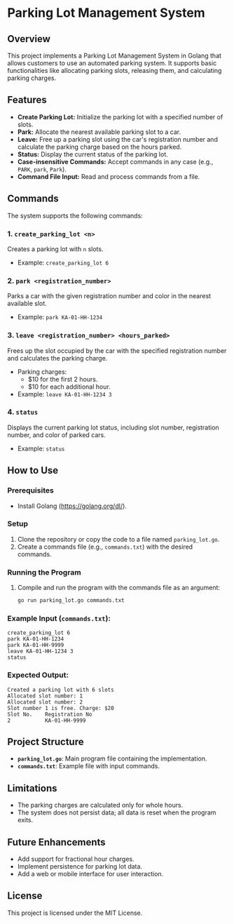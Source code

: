 # Parking Lot Management System

## Overview
This project implements a Parking Lot Management System in Golang that allows customers to use an automated parking system. It supports basic functionalities like allocating parking slots, releasing them, and calculating parking charges.

## Features
- **Create Parking Lot:** Initialize the parking lot with a specified number of slots.
- **Park:** Allocate the nearest available parking slot to a car.
- **Leave:** Free up a parking slot using the car's registration number and calculate the parking charge based on the hours parked.
- **Status:** Display the current status of the parking lot.
- **Case-insensitive Commands:** Accept commands in any case (e.g., `PARK`, `park`, `Park`).
- **Command File Input:** Read and process commands from a file.

## Commands
The system supports the following commands:

### 1. `create_parking_lot <n>`
Creates a parking lot with `n` slots.
- Example: `create_parking_lot 6`

### 2. `park <registration_number>`
Parks a car with the given registration number and color in the nearest available slot.
- Example: `park KA-01-HH-1234`

### 3. `leave <registration_number> <hours_parked>`
Frees up the slot occupied by the car with the specified registration number and calculates the parking charge.
- Parking charges:
  - $10 for the first 2 hours.
  - $10 for each additional hour.
- Example: `leave KA-01-HH-1234 3`

### 4. `status`
Displays the current parking lot status, including slot number, registration number, and color of parked cars.
- Example: `status`

## How to Use

### Prerequisites
- Install Golang (https://golang.org/dl/).

### Setup
1. Clone the repository or copy the code to a file named `parking_lot.go`.
2. Create a commands file (e.g., `commands.txt`) with the desired commands.

### Running the Program
1. Compile and run the program with the commands file as an argument:
   ```bash
   go run parking_lot.go commands.txt
   ```

### Example Input (`commands.txt`):
```text
create_parking_lot 6
park KA-01-HH-1234
park KA-01-HH-9999
leave KA-01-HH-1234 3
status
```

### Expected Output:
```text
Created a parking lot with 6 slots
Allocated slot number: 1
Allocated slot number: 2
Slot number 1 is free. Charge: $20
Slot No.    Registration No
2           KA-01-HH-9999
```

## Project Structure
- **`parking_lot.go`**: Main program file containing the implementation.
- **`commands.txt`**: Example file with input commands.

## Limitations
- The parking charges are calculated only for whole hours.
- The system does not persist data; all data is reset when the program exits.

## Future Enhancements
- Add support for fractional hour charges.
- Implement persistence for parking lot data.
- Add a web or mobile interface for user interaction.

## License
This project is licensed under the MIT License.

